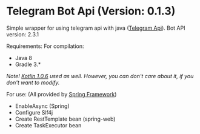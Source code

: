 # Telegram Bot Api (Version: 0.1.3)
Simple wrapper for using telegram api with java ([Telegram Api](https://core.telegram.org/bots/api)). Bot API version: 2.3.1

Requirements:
For compilation: 
* Java 8
* Gradle 3.*

*Note! [Kotlin 1.0.6](http://kotlinlang.org/) used as well. However, you can don't care about it, if you don't want to modify.*

For use: (All provided by [Spring Framework](https://spring.io/))
* EnableAsync (Spring)
* Configure Slf4j
* Create RestTemplate bean (spring-web)
* Create TaskExecutor bean